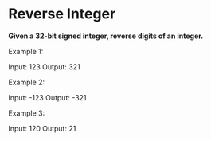 # Reverse Integer 

**Given a 32-bit signed integer, reverse digits of an integer.**

Example 1:

Input: 123
Output: 321

Example 2:

Input: -123
Output: -321

Example 3:

Input: 120
Output: 21

